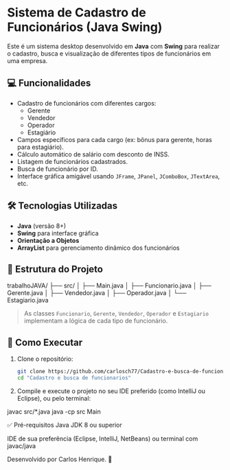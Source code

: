 # Sistema de Cadastro de Funcionários (Java Swing)

Este é um sistema desktop desenvolvido em **Java** com **Swing** para realizar o cadastro, busca e visualização de diferentes tipos de funcionários em uma empresa.

## 💻 Funcionalidades

- Cadastro de funcionários com diferentes cargos:
  - Gerente
  - Vendedor
  - Operador
  - Estagiário
- Campos específicos para cada cargo (ex: bônus para gerente, horas para estagiário).
- Cálculo automático de salário com desconto de INSS.
- Listagem de funcionários cadastrados.
- Busca de funcionário por ID.
- Interface gráfica amigável usando `JFrame`, `JPanel`, `JComboBox`, `JTextArea`, etc.

## 🛠️ Tecnologias Utilizadas

- **Java** (versão 8+)
- **Swing** para interface gráfica
- **Orientação a Objetos**
- **ArrayList** para gerenciamento dinâmico dos funcionários

## 📁 Estrutura do Projeto
trabalhoJAVA/
├── src/
│ ├── Main.java
│ ├── Funcionario.java
│ ├── Gerente.java
│ ├── Vendedor.java
│ ├── Operador.java
│ └── Estagiario.java

> As classes `Funcionario`, `Gerente`, `Vendedor`, `Operador` e `Estagiario` implementam a lógica de cada tipo de funcionário.

## 🚀 Como Executar

1. Clone o repositório:
   ```bash
   git clone https://github.com/carlosch77/Cadastro-e-busca-de-funcionarios.git
   cd "Cadastro e busca de funcionarios"

2. Compile e execute o projeto no seu IDE preferido (como IntelliJ ou Eclipse), ou pelo terminal:

javac src/*.java
java -cp src Main

✅ Pré-requisitos
Java JDK 8 ou superior

IDE de sua preferência (Eclipse, IntelliJ, NetBeans) ou terminal com javac/java

Desenvolvido por Carlos Henrique. 🧠

